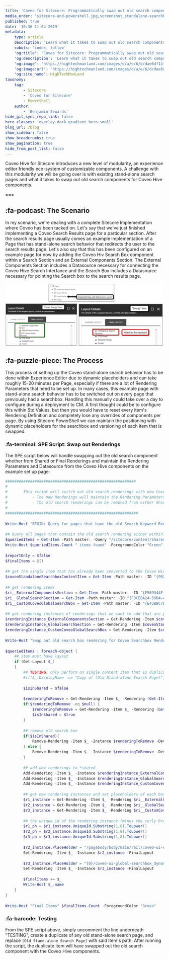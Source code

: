```yaml
---
title: 'Coveo for Sitecore: Programmatically swap out old search components for Coveo Hive'
media_order: 'sitecore-and-powershell.jpg,screenshot_standalone-searchbox-pages.png'
published: true
date: '10:36 11-04-2019'
metadata:
    type: article
    description: 'Learn what it takes to swap out old search components on existing stand-alone search pages for Coveo Hive components using Sitecore PowerShell'
    robots: 'index, follow'
    'og:title': 'Coveo for Sitecore: Programmatically swap out old search components for Coveo Hive'
    'og:description': 'Learn what it takes to swap out old search components on existing stand-alone search pages for Coveo Hive components using Sitecore PowerShell'
    'og:image': 'https://hightechmanland.com/images/d/a/e/6/d/dae6df14f255dec8a79ba571924cee1f08869980-sitecore-and-powershell.jpeg'
    'og:image:url': 'https://hightechmanland.com/images/d/a/e/6/d/dae6df14f255dec8a79ba571924cee1f08869980-sitecore-and-powershell.jpeg'
    'og:site_name': HighTechManLand
taxonomy:
    tag:
        - Sitecore
        - 'Coveo for Sitecore'
        - PowerShell
    author:
        - 'Benjamin Sewards'
hide_git_sync_repo_link: false
hero_classes: 'overlay-dark-gradient hero-small'
blog_url: /blog
show_sidebar: false
show_breadcrumbs: true
show_pagination: true
hide_from_post_list: false
---
```


Coveo Hive for Sitecore introduces a new level of modularity, an experience editor friendly eco-system of customizable components. A challenge with this modularity we will be going over is with existing stand-alone search pages and what it takes to swap out old search components for Coveo Hive components.

===

## :fa-podcast: The Scenario
In my scenario, we're dealing with a complete Sitecore Implementation where Coveo has been tacked on. Let's say that we've just finished implementing a Coveo Search Results page for a particular section. After the search results page usually comes an example implementation of a Page that has stand-alone search behavior that redirects the user to the search results page. Let's also say that this has been configured on an example page for now by adding the Coveo Hiv Search Box component within a Search Section and an External Components Section. The External Components Section includes a Datasource necessary for connecting the Coveo Hive Search Interfance and the Search Box includes a Datasource necessary for pointing the Search box to the search results page.

![sitecore duplicate page with standalone coveo searchbox](screenshot_standalone-searchbox-pages.png)

## :fa-puzzle-piece: The Process
This process of setting up the Coveo stand-alone search behavior has to be done within Experience Editor due to dynamic placeholders and can take roughly 15-20 minutes per Page, especially if there are a lot of Rendering Parameters that need to be set up. In many cases, this example page with stand-alone search behavior has to be switched out on every page that previously had a searchbox. Handling this manually could take over a day to configure during a deployment to CM. A first thought could be to configure this within Std Values, but then you would have to reset every item's Rendering Definition and completely lose any overrides of components per page. By using Sitecore PowerShell we can maintain the positioning with dynamic placeholders for the searchbox and versioning of each item that is swapped.

### :fa-terminal: SPE Script: Swap out Renderings
The SPE script below will handle swapping out the old search component whether from Shared or Final Renderings and maintain the Rendering Parameters and Datasource from the Coveo Hive components on the example set up page:

```powershell
##########################################################
#
#		This script will switch out old search renderings with new Coveo (custom) Hive Renderings
#			- The new Renderings will maintain the Rendering Parameters and Dynamic Placeholders from the single Page Item that is set up correctly
#			- The old search renderings can be removed from either Shared or Final layout
#
###########################################################

Write-Host "BEGIN: Query for pages that have the old Search Keyword Rendering in either shared or final __renderings"

## Query all pages that contain the old search rendering either within the shared or final layout
$queriedItems = Get-Item -Path master: -Query "/sitecore/content/Shared/pages/energy//*[contains(@__Renderings, '{D7C47D4D-C50E-4AEF-B805-1ADE1B854605}') or contains(@__Final Renderings, '{D7C47D4D-C50E-4AEF-B805-1ADE1B854605}')]"
Write-Host $queriedItems.Count " items found" -ForegroundColor "Green";	Write-Host ""

$reportOnly = $false
$finalItems = @()

## get the single item that has already been converted to the Coveo Hive stand-alone search: /Pages/Coveo Energy
$coveoStandaloneSearchboxContentItem = Get-Item -Path master: -ID "{9921DC61-47D7-4269-9758-749DD785E113}"

## get rendering items
$ri__ExternalComponentsSection = Get-Item -Path master: -ID "{F569344F-3933-45F1-92FE-F6A44159D2AE}"
$ri__GlobalSearchSection = Get-Item -Path master: -ID "{FDCEBA24-58B4-4279-BB7C-E605F5A32307}"
$ri__CustomCoveoGlobalSearchBox = Get-Item -Path master: -ID "{E43BBC7B-2910-4B1E-8320-E3E747516826}"

## get rendering instances of renderings that we want to add that are pre-filled with Rendering Parameters (dynamic placeholder, datasource, etc.)
$renderingInstance_ExternalComponentsSection = Get-Rendering -Item $coveoStandaloneSearchboxContentItem -Rendering $ri__ExternalComponentsSection -Device (Get-LayoutDevice "Default") -FinalLayout
$renderingInstance_GlobalSearchSection = Get-Rendering -Item $coveoStandaloneSearchboxContentItem -Rendering $ri__GlobalSearchSection -Device (Get-LayoutDevice "Default") -FinalLayout
$renderingInstance_CustomCoveoGlobalSearchBox = Get-Rendering -Item $coveoStandaloneSearchboxContentItem -Rendering $ri__CustomCoveoGlobalSearchBox -Device (Get-LayoutDevice "Default") -FinalLayout

Write-Host "Swap out old search box rendering for Coveo Searchbox Rendering and Hive counterparts"

$queriedItems | foreach-object {
    ## item must have layout
    if (Get-Layout $_)
    {
        ## TESTING: only perform on single content item that is duplicate
        #if($_.DisplayName -ne "Copy of [Old Stand-alone Search Page]") { return }
        
        $isInShared = $false
        
        $renderingToRemove = Get-Rendering -Item $_ -Rendering (Get-Item -Path master: -ID "{D7C47D4D-C50E-4AEF-B805-1ADE1B854605}") -Device (Get-LayoutDevice "Default") -FinalLayout
        if($renderingToRemove -eq $null) {
            $renderingToRemove = Get-Rendering -Item $_ -Rendering (Get-Item -Path master: -ID "{D7C47D4D-C50E-4AEF-B805-1ADE1B854605}") -Device (Get-LayoutDevice "Default")
            $isInShared = $true
        }
        
        ## remove old search box
        if($isInShared){
            Remove-Rendering -Item $_ -Instance $renderingToRemove -Device (Get-LayoutDevice "Default")
        } else {
            Remove-Rendering -Item $_ -Instance $renderingToRemove -Device (Get-LayoutDevice "Default") -FinalLayout
        }
        
        ## add new renderings to *shared
        Add-Rendering -Item $_ -Instance $renderingInstance_ExternalComponentsSection -PlaceHolder $renderingInstance_ExternalComponentsSection.Placeholder -Device (Get-LayoutDevice "Default") -Index 0
        Add-Rendering -Item $_ -Instance $renderingInstance_GlobalSearchSection -PlaceHolder $renderingInstance_GlobalSearchSection.Placeholder -Device (Get-LayoutDevice "Default") -Index 1
        Add-Rendering -Item $_ -Instance $renderingInstance_CustomCoveoGlobalSearchBox -PlaceHolder $renderingInstance_CustomCoveoGlobalSearchBox.Placeholder -Device (Get-LayoutDevice "Default") -Index 2
        
        ## get new rendering instances and set placeholders of each based on their unique ids
        $r1_instance = Get-Rendering -Item $_ -Rendering $ri__ExternalComponentsSection
        $r2_instance = Get-Rendering -Item $_ -Rendering $ri__GlobalSearchSection
        $r3_instance = Get-Rendering -Item $_ -Rendering $ri__CustomCoveoGlobalSearchBox
        
		## the unique id of the rendering instance (minus the curly brackets) is used within Coveo Hive after "dynamic_coveo"
        $r1_ph = $r1_instance.UniqueId.Substring(1,8).ToLower()
        $r2_ph = $r2_instance.UniqueId.Substring(1,8).ToLower()
        $r3_ph = $r3_instance.UniqueId.Substring(1,8).ToLower()
        
        $r2_instance.PlaceHolder = "/pagebody/body/main/rail/coveo-ui-external-components_dynamic_coveo{0}" -f $r1_ph
        Set-Rendering -Item $_ -Instance $r2_instance -FinalLayout
        
        $r3_instance.PlaceHolder = "{0}/coveo-ui-global-searchbox_dynamic_coveo{1}" -f $r2_instance.Placeholder,$r2_ph
        Set-Rendering -Item $_ -Instance $r3_instance -FinalLayout
        
        $finalItems += $_
        Write-Host $_.name
    }
}

Write-Host "Final Items" $finalItems.Count -ForegroundColor "Green"
```

### :fa-barcode: Testing
From the SPE script above, simply uncomment the line underneath "TESTING", create a duplicate of any old stand-alone search page, and replace `[Old Stand-alone Search Page]` with said Item's path. After running the script, the duplicate item will have swapped out the old search component with the Coveo Hive components.